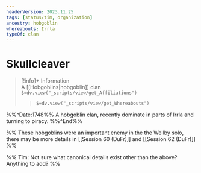 ```yaml
---
headerVersion: 2023.11.25
tags: [status/tim, organization]
ancestry: hobgoblin
whereabouts: Irrla
typeOf: clan
---
```

# Skullcleaver
>[!info]+ Information  
> A [[Hobgoblins|hobgoblin]] clan  
> `$=dv.view("_scripts/view/get_Affiliations")`  
>> `$=dv.view("_scripts/view/get_Whereabouts")`

%%^Date:1748%%
A hobgoblin clan, recently dominate in parts of Irrla and turning to piracy.
%%^End%%

%% These hobgoblins were an important enemy in the the Wellby solo, there may be more details in [[Session 60 (DuFr)]] and [[Session 62 (DuFr)]] %%

%% Tim: Not sure what canonical details exist other than the above? Anything to add? %%
